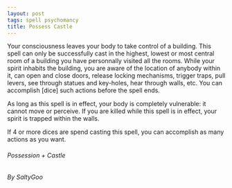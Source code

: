 ```yaml
---
layout: post
tags: spell psychomancy
title: Possess Castle
---
```


Your consciousness leaves your body to take control of a building. This spell can only be successfully cast in the highest, lowest or most central room of a building you have personnally visited all the rooms. While your spirit inhabits the building, you are aware of the location of anybody within it, can open and close doors, release locking mechanisms, trigger traps, pull levers, see through statues and key-holes, hear through walls, etc. You can accomplish [dice] such actions before the spell ends.

As long as this spell is in effect, your body is completely vulnerable: it cannot move or perceive. If you are killed while this spell is in effect, your spirit is trapped within the walls.

If 4 or more dices are spend casting this spell, you can accomplish as many actions as you want.

###### *Possession + Castle*

###### By SaltyGoo
